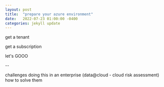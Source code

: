 ```yaml
---
layout: post
title:  "prepare your azure environment"
date:   2022-07-23 01:00:00 -0400
categories: jekyll update
---
```


get a tenant

get a subscription

let's GOOO

--

challenges doing this in an enterprise (data@cloud - cloud risk assessment)
how to solve them
